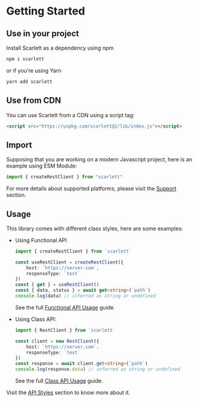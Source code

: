 # Getting Started

## Use in your project

Install Scarlett as a dependency using npm
```bash
npm i scarlett
```

or if you're using Yarn
```bash
yarn add scarlett
```

## Use from CDN
You can use Scarlett from a CDN using a script tag:
```html
<script src="https://unpkg.com/scarlett@2/lib/index.js"></script>

```
## Import

Supposing that you are working on a modern Javascript project, here is an example using ESM Module:
```typescript
import { createRestClient } from "scarlett"

```

For more details about supported platforms, please visit the [Support](/guide/support) section.

## Usage

This library comes with different class styles, here are some examples:

* Using Functional API
	```typescript
	import { createRestClient } from `scarlett`

	const useRestClient = createRestClient({
		host: `https://server.com`,
		responseType: `text`
	})
	const { get } = useRestClient()
	const { data, status } = await get<string>(`path`)
	console.log(data) // inferred as string or undefined
	```
	See the full [Functional API Usage](/guide/functional) guide.

* Using Class API:
	```typescript
	import { RestClient } from `scarlett`

	const client = new RestClient({
		host: `https://server.com`,
		responseType: `text`
	})
	const response = await client.get<string>(`path`)
	console.log(response.data) // inferred as string or undefined
	```
	See the full [Class API Usage](/guide/class) guide.

Visit the [API Styles](/api/styles) section to know more about it.
